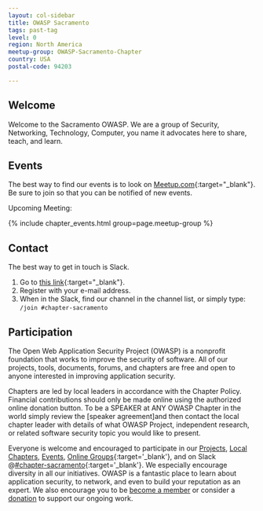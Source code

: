 ```yaml
---
layout: col-sidebar
title: OWASP Sacramento
tags: past-tag
level: 0
region: North America
meetup-group: OWASP-Sacramento-Chapter
country: USA
postal-code: 94203

---
```


## Welcome
Welcome to the Sacramento OWASP. We are a group of Security, Networking, Technology, Computer, you name it advocates here to share, teach, and learn.

## Events
The best way to find our events is to look on [Meetup.com](https://www.meetup.com/OWASP-Sacramento-Chapter/){:target="_blank"}. Be sure to join so that you can be notified of new events.

Upcoming Meeting: 

{% include chapter_events.html group=page.meetup-group %}

## Contact
The best way to get in touch is Slack.

1. Go to [this link](https://owasp.org/slack/invite){:target="_blank"}.
2. Register with your e-mail address.
3. When in the Slack, find our channel in the channel list, or simply type: `/join #chapter-sacramento`


## Participation
The Open Web Application Security Project (OWASP) is a nonprofit foundation that works to improve the security of software. All of our projects, tools, documents, forums, and chapters are free and open to anyone interested in improving application security.

Chapters are led by local leaders in accordance with the Chapter Policy. Financial contributions should only be made online using the authorized online donation button. To be a SPEAKER at ANY OWASP Chapter in the world simply review the [speaker agreement]and then contact the
local chapter leader with details of what OWASP Project, independent research, or related software security topic you would like to present.

Everyone is welcome and encouraged to participate in our [Projects](/projects), [Local Chapters](/chapters), [Events](/events), [Online Groups](https://groups.google.com/a/owasp.com/){:target='_blank'}, and on Slack @[#chapter-sacramento](https://owasp.slack.com/app_redirect?channel=chapter-sacramento){:target='_blank'}. We especially encourage diversity in all our initiatives. OWASP is a fantastic place to learn about application security, to network, and even to build your reputation as an expert. We also encourage you to be [become a member](/membership) or consider a [donation](/donate) to support our ongoing work.
